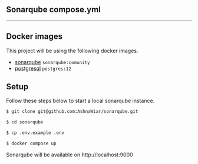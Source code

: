 ## Sonarqube compose.yml
<hr>

## Docker images
This project will be using the following docker images.
- [sonarqube](https://hub.docker.com/_/sonarqube) ``sonarqube:comunity``
- [postgresql](https://hub.docker.com/_/postgres) ``postgres:12``

## Setup
Follow these steps below to start a local sonarqube instance.

```zsh
$ git clone git@github.com:AshnaWiar/sonarqube.git

$ cd sonarqube

$ cp .env.example .env

$ docker compose up
```

Sonarqube will be available on http://localhost:9000
